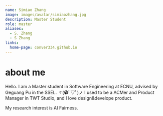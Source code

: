 ```yaml
---
name: Simiao Zhang
image: images/avatar/simiaozhang.jpg
description: Master Student
role: master
aliases:
  - S. Zhang
  - S Zhang
links:
  home-page: conver334.github.io
---
```


# about me

Hello. I am a Master student in Software Engineering at ECNU, advised by Geguang Pu in the SSEL. ヾ(✿ﾟ▽ﾟ)ノ I used to be a ACMer and Product Manager in TWT Studio, and I love design&develope product.

My research interest is AI Fairness.
